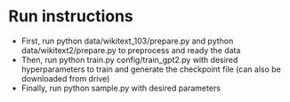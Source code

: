 
# Run instructions

- First, run python data/wikitext_103/prepare.py and python data/wikitext2/prepare.py to preprocess and ready the data
- Then, run python train.py config/train_gpt2.py with desired hyperparameters to train and generate the checkpoint file (can also be downloaded from drive)
- Finally, run python sample.py with desired parameters

